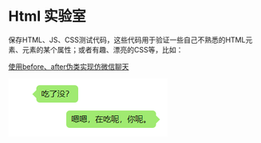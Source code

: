 # Html 实验室

保存HTML、JS、CSS测试代码，这些代码用于验证一些自己不熟悉的HTML元素、元素的某个属性；或者有趣、漂亮的CSS等，比如：

[使用before、after伪类实现仿微信聊天](./beforeAfter)

![仿微信聊天](./beforeAfter/eg1.png)
